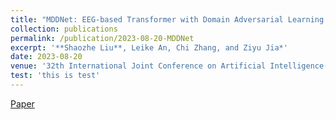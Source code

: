 ```yaml
---
title: "MDDNet: EEG-based Transformer with Domain Adversarial Learning for Major Depression Disorder Diagnosis "
collection: publications
permalink: /publication/2023-08-20-MDDNet
excerpt: '**Shaozhe Liu**, Leike An, Chi Zhang, and Ziyu Jia*'
date: 2023-08-20
venue: '32th International Joint Conference on Artificial Intelligence(<span style=" color: red;">IJCAI-workshop, CCF-A</span>)'
test: 'this is test'
---
```


[Paper](https://github.com/AI4TS/AI4TS.github.io/blob/main/CameraReadys%201-22%202/11%5CCameraReady%5CIJCAI.pdf)
